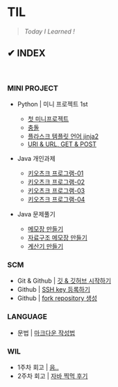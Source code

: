 # **TIL**

>*Today I Learned !*

## ✔ INDEX

<br>

### **MINI PROJECT**

- Python | 미니 프로젝트 1st <!-- | [팀 소개 웹 페이지](배포준비중) -->
  - [첫 미니프로젝트](/PROJECT/MiniProject/aboutTeam/20230515_firstTIL.md)
  - [충돌](/PROJECT/MiniProject/aboutTeam/20230516_conflict.md)
  - [플라스크 템플릿 언어 jinja2](/PROJECT/MiniProject/aboutTeam/20230517_jinja2Template.md)
  - [URI & URL, GET & POST](/PROJECT/MiniProject/aboutTeam/20230518_uri_url_get_post.md)
  
- Java 개인과제
  - [키오츠크 프로그램-01](/PROJECT/SoloProject/20230529_enum.md)
  - [키오츠크 프로그램-02](/PROJECT/SoloProject/20230530_printf.md)
  - [키오츠크 프로그램-03](/PROJECT/SoloProject/20230531_getter_setter.md)
  - [키오츠크 프로그램-04](/PROJECT/SoloProject/20230601_kiosk.md)

- Java 문제풀기
  - [메모장 만들기](/LANGUAGE/JAVA/codingTest/20230524_scanner.md)
  - [자료구조 메모장 만들기](/LANGUAGE/JAVA/codingTest/20230525_List_Map_Set.md)
  - [계산기 만들기](/LANGUAGE/JAVA/codingTest/20230527_calculator.md)

### **SCM**

- Git & Github | [깃 & 깃허브 시작하기](/SCM/20230524_git_github.md)
- Github | [SSH key 등록하기](/SCM/20230516_sshKey.md)
- Github | [fork repository 생성](/SCM/20230516_sshKey.md)

### **LANGUAGE**

- 문법 | [마크다운 작성법](/LANGUAGE/20230518_markDown.md)
<!-- - 문법 | [자바 기초](/LANGUAGE/JAVA)
  - [객체지향 프로그래밍 이해](/LANGUAGE/JAVA/OOP/20230525_OOP_%EC%9D%B4%ED%95%B4.md)
  - [객체지향 프로그래밍 설계](/LANGUAGE/JAVA/OOP/20230526_OOP_%EC%84%A4%EA%B3%84.md) -->

### **WIL**

- 1주차 회고 | [음..](/WIL/20230521_WIL.md)
- 2주차 회고 | [자바 찍먹 후기](/WIL/20230528_WIL.md)
